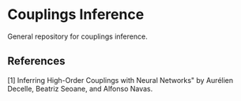 # Couplings Inference
General repository for couplings inference.  


## References 

[1] Inferring High-Order Couplings with Neural Networks" by Aurélien Decelle, Beatriz Seoane, and Alfonso Navas. 

